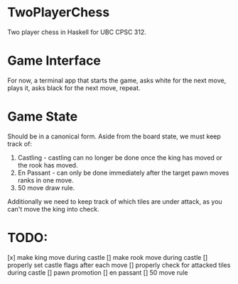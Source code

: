 # TwoPlayerChess
Two player chess in Haskell for UBC CPSC 312.

# Game Interface
For now, a terminal app that starts the game, asks white for the next move, plays it, asks black for the next move, repeat.

# Game State
Should be in a canonical form. Aside from the board state, we must keep track of:
  1. Castling - castling can no longer be done once the king has moved or the rook has moved.
  2. En Passant - can only be done immediately after the target pawn moves ranks in one move.
  3. 50 move draw rule.

Additionally we need to keep track of which tiles are under attack, as you can't move the king into check.

# TODO:
[x] make king move during castle
[] make rook move during castle
[] properly set castle flags after each move
[] properly check for attacked tiles during castle
[] pawn promotion
[] en passant
[] 50 move rule

